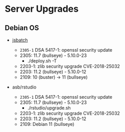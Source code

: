 # Server Upgrades

## Debian OS

* [jsbatch][debian-os]
    * `2305-1` DSA 5417-1: openssl security update
    * 2305: 11.7 (bullseye) - 5.10.0-23
        * ./deploy.sh -T
    * 2203-1: zlib security upgrade CVE-2018-25032
    * 2203: 11.2 (bullseye) - 5.10.0-12
    * 2109: 10 (buster) -> 11 (bullseye)

* asb/rstudio
    * `2305-1` DSA 5417-1: openssl security update
    * 2305: 11.7 (bullseye) - 5.10.0-23
        * ./rstudio/upgrade.sh
    * 2203-1: zlib security upgrade CVE-2018-25032
    * 2203: 11.2 (bullseye) - 5.10.0-12
    * 2109: Debian 11 (bullseye)

[debian-os]: https://www.debian.org/releases/
